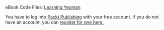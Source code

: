 

eBook Code Files: [Learning Yeoman]("https://www.packtpub.com/lcode_download/17710")

You have to log into [Packt Publishing](http://www.packtpub.com) with your free account. If you do not have an account, you can [register for one here.](https://www.packtpub.com/register)
